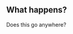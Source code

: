 <!-- 
---
title: All it takes is one sync? 
excerpt: Update your docs automatically with `rdme`, ReadMe's official CLI and GitHub Action!
category: 6279b04c3c861f00ab91902b
---
-->
## What happens?
Does this go anywhere?